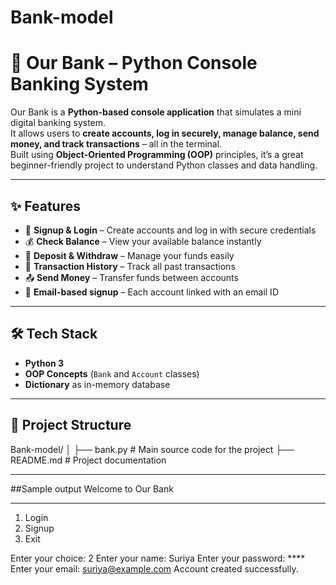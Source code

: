 # Bank-model
# 🏦 Our Bank – Python Console Banking System

Our Bank is a **Python-based console application** that simulates a mini digital banking system.  
It allows users to **create accounts, log in securely, manage balance, send money, and track transactions** – all in the terminal.  
Built using **Object-Oriented Programming (OOP)** principles, it’s a great beginner-friendly project to understand Python classes and data handling.

---

## ✨ Features
- 🔑 **Signup & Login** – Create accounts and log in with secure credentials  
- 💰 **Check Balance** – View your available balance instantly  
- 🏧 **Deposit & Withdraw** – Manage your funds easily  
- 🔄 **Transaction History** – Track all past transactions  
- 📤 **Send Money** – Transfer funds between accounts  
- 📧 **Email-based signup** – Each account linked with an email ID  

---

## 🛠️ Tech Stack
- **Python 3**  
- **OOP Concepts** (`Bank` and `Account` classes)  
- **Dictionary** as in-memory database  

---

## 📂 Project Structure
Bank-model/
│
├── bank.py # Main source code for the project
├── README.md # Project documentation


---
##Sample output
Welcome to Our Bank
__________________________________________________
1. Login
2. Signup
3. Exit

Enter your choice: 2
Enter your name: Suriya
Enter your password: ****
Enter your email: suriya@example.com
Account created successfully.
